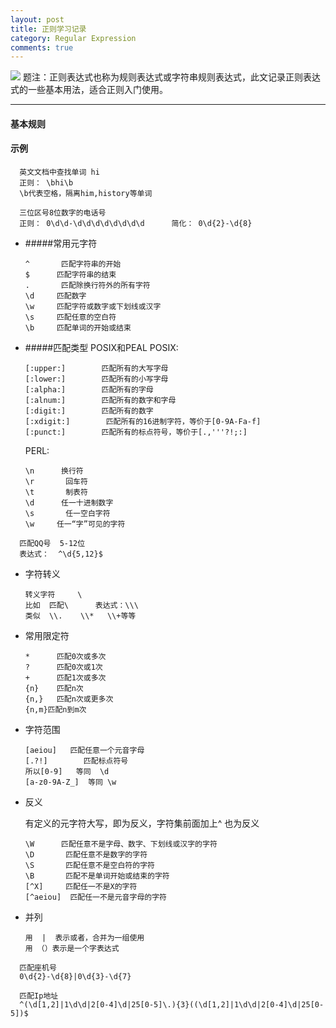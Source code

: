 ```yaml
---
layout: post
title: 正则学习记录
category: Regular Expression
comments: true
---
```


![](http://upload-images.jianshu.io/upload_images/2926311-b09ddca34ef2e8ae.png?imageMogr2/auto-orient/strip%7CimageView2/2/w/1240)
题注：正则表达式也称为规则表达式或字符串规则表达式，此文记录正则表达式的一些基本用法，适合正则入门使用。

___



  #### 基本规则

  #### 示例

```  
  英文文档中查找单词 hi
  正则： \bhi\b
  \b代表空格，隔离him,history等单词
```

```
  三位区号8位数字的电话号
  正则： 0\d\d-\d\d\d\d\d\d\d\d      简化： 0\d{2}-\d{8}
```

- #####常用元字符

      ^       匹配字符串的开始   
      $      匹配字符串的结束   
      .       匹配除换行符外的所有字符    
      \d     匹配数字    
      \w     匹配字符或数字或下划线或汉字    
      \s     匹配任意的空白符    
      \b     匹配单词的开始或结束

- #####匹配类型 POSIX和PEAL
  POSIX:
  
      [:upper:]        匹配所有的大写字母    
      [:lower:]        匹配所有的小写字母    
      [:alpha:]        匹配所有的字母    
      [:alnum:]        匹配所有的数字和字母    
      [:digit:]        匹配所有的数字    
      [:xdigit:]        匹配所有的16进制字符，等价于[0-9A-Fa-f]   
      [:punct:]        匹配所有的标点符号，等价于[.,'''?!;:]
    
  PERL:
  
      \n      换行符
      \r       回车符
      \t       制表符
      \d      任一十进制数字
      \s       任一空白字符
      \w     任一“字”可见的字符

```
  匹配QQ号  5-12位
  表达式：  ^\d{5,12}$
```

- 字符转义

      转义字符     \
      比如  匹配\      表达式：\\\
      类似  \\.    \\*   \\+等等
  

- 常用限定符

      *      匹配0次或多次 
      ?      匹配0次或1次 
      +      匹配1次或多次 
      {n}    匹配n次 
      {n,}   匹配n次或更多次 
      {n,m}匹配n到m次

- 字符范围

      [aeiou]   匹配任意一个元音字母  
      [.?!]        匹配标点符号 
      所以[0-9]   等同  \d 
      [a-z0-9A-Z_]  等同 \w

- 反义

    有定义的元字符大写，即为反义，字符集前面加上^ 也为反义
  
      \W      匹配任意不是字母、数字、下划线或汉字的字符   
      \D       匹配任意不是数字的字符   
      \S       匹配任意不是空白符的字符    
      \B       匹配不是单词开始或结束的字符    
      [^X]     匹配任一不是X的字符    
      [^aeiou]  匹配任一不是元音字母的字符

- 并列

      用  |  表示或者，合并为一组使用  
      用 （）表示是一个字表达式

```
  匹配座机号
  0\d{2}-\d{8}|0\d{3}-\d{7}
```

```
  匹配Ip地址
  ^(\d[1,2]|1\d\d|2[0-4]\d|25[0-5]\.){3}((\d[1,2]|1\d\d|2[0-4]\d|25[0-5])$
```
